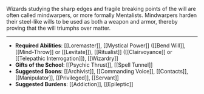 Wizards studying the sharp edges and fragile breaking points of the will are often called mindwarpers, or more formally Mentalists. Mindwarpers harden their steel-like wills to be used as both a weapon and armor, thereby proving that the will triumphs over matter.

---
- **Required Abilities**: [[Loremaster]], [[Mystical Power]] ([[Bend Will]], [[Mind-Throw]] or [[Levitate]]), [[Ritualist]] ([[Clairvoyance]] or [[Telepathic Interrogation]]), [[Wizardry]]
- **Gifts of the School**: [[Psychic Thrust]], [[Spell Tunnel]]
- **Suggested Boons**: [[Archivist]], [[Commanding Voice]], [[Contacts]], [[Manipulator]], [[Privileged]], [[Servant]]
- **Suggested Burdens**: [[Addiction]], [[Epileptic]]